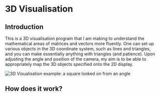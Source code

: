 # 3D Visualisation

## Introduction

This is a 3D visualisation program that I am making to understand the mathematical areas of matrices and vectors more fluently.
One can set up various objects in the 3D coordinate system, such as lines and triangles, and you can make essentially anything with triangles (and patience). 
Upon adjusting the angle and position of the camera, my aim is to be able to appropriately map the 3D objects specified onto the 2D display.

![3D Visualisation example: a square looked on from an angle](https://github.com/Syba27/3d/blob/master/Example.PNG)

## How does it work?
